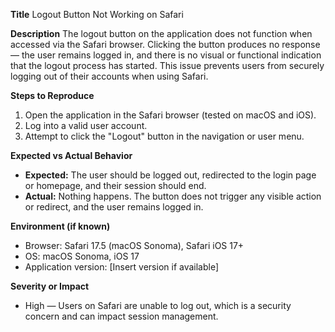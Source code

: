**Title**
Logout Button Not Working on Safari

**Description**
The logout button on the application does not function when accessed via the Safari browser. Clicking the button produces no response — the user remains logged in, and there is no visual or functional indication that the logout process has started. This issue prevents users from securely logging out of their accounts when using Safari.

**Steps to Reproduce**

1. Open the application in the Safari browser (tested on macOS and iOS).
2. Log into a valid user account.
3. Attempt to click the "Logout" button in the navigation or user menu.

**Expected vs Actual Behavior**

* **Expected:** The user should be logged out, redirected to the login page or homepage, and their session should end.
* **Actual:** Nothing happens. The button does not trigger any visible action or redirect, and the user remains logged in.

**Environment (if known)**

* Browser: Safari 17.5 (macOS Sonoma), Safari iOS 17+
* OS: macOS Sonoma, iOS 17
* Application version: \[Insert version if available]

**Severity or Impact**
* High — Users on Safari are unable to log out, which is a security concern and can impact session management.
